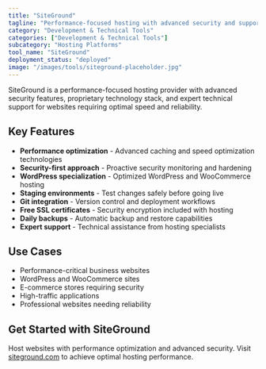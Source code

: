 ```yaml
---
title: "SiteGround"
tagline: "Performance-focused hosting with advanced security and support"
category: "Development & Technical Tools"
categories: ["Development & Technical Tools"]
subcategory: "Hosting Platforms"
tool_name: "SiteGround"
deployment_status: "deployed"
image: "/images/tools/siteground-placeholder.jpg"
---
```

SiteGround is a performance-focused hosting provider with advanced security features, proprietary technology stack, and expert technical support for websites requiring optimal speed and reliability.

## Key Features

- **Performance optimization** - Advanced caching and speed optimization technologies
- **Security-first approach** - Proactive security monitoring and hardening
- **WordPress specialization** - Optimized WordPress and WooCommerce hosting
- **Staging environments** - Test changes safely before going live
- **Git integration** - Version control and deployment workflows
- **Free SSL certificates** - Security encryption included with hosting
- **Daily backups** - Automatic backup and restore capabilities
- **Expert support** - Technical assistance from hosting specialists

## Use Cases

- Performance-critical business websites
- WordPress and WooCommerce sites
- E-commerce stores requiring security
- High-traffic applications
- Professional websites needing reliability

## Get Started with SiteGround

Host websites with performance optimization and advanced security. Visit [siteground.com](https://www.siteground.com) to achieve optimal hosting performance.